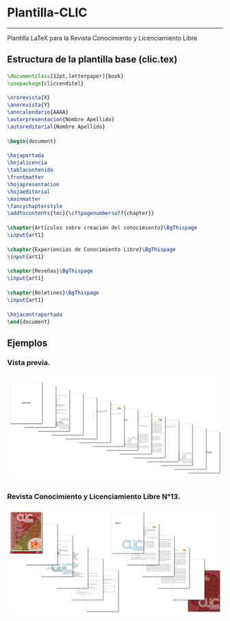 ﻿# Plantilla-CLIC
----
Plantilla LaTeX para la Revista Conocimiento y Licenciamiento Libre


## Estructura de la plantilla base (clic.tex)

```latex
\documentclass[12pt,letterpaper]{book}
\usepackage{cliccenditel}

\nrorevista{X}
\anorevista{Y}
\anocalendario{AAAA}
\autorpresentacion{Nombre Apellido}
\autoreditorial{Nombre Apellido}

\begin{document}

\hojaportada
\hojalicencia
\tablacontenido
\frontmatter
\hojapresentacion
\hojaeditorial
\mainmatter
\fancychapterstyle
\addtocontents{toc}{\cftpagenumbersoff{chapter}}

\chapter{Artículos sobre creación del conocimiento}\BgThispage
\input{art1}

\chapter{Experiencias de Conocimiento Libre}\BgThispage
\input{art1}

\chapter{Reseñas}\BgThispage
\input{art1}

\chapter{Boletines}\BgThispage
\input{art1}

\hojacontraportada
\end{document}
```
## Ejemplos

### Vista previa.
![thumbnail.png](thumbnail.png "Vista previa")

### Revista Conocimiento y Licenciamiento Libre N°13.
![demo.png](demo.png "Vista previa")





